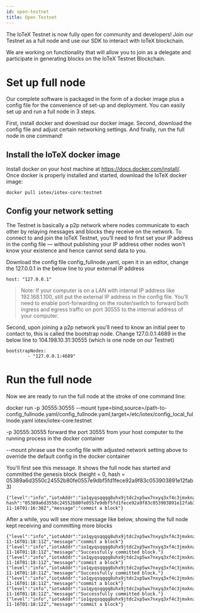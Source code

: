 ```yaml
---
id: open-testnet
title: Open Testnet
---
```


The IoTeX Testnet is now fully open for community and developers! Join our Testnet as a full node and use our SDK to interact with IoTeX blockchain.

We are working on functionality that will allow you to join as a delegate and participate in generating blocks on the IoTeX Testnet Blockchain.

# Set up full node

Our complete software is packaged in the form of a docker image plus a config file for the convenience of set-up and deployment. You can easily set up and run a full node in 3 steps.

First, install docker and download our docker image. Second, download the config file and adjust certain networking settings. And finally, run the full node in one command!

## Install the IoTeX docker image

Install docker on your host machine at https://docs.docker.com/install/. Once docker is properly installed and started, download the IoTeX docker image:

`docker pull iotex/iotex-core:testnet`

## Config your network setting

The Testnet is basically a p2p network where nodes communicate to each other by relaying messages and blocks they receive on the network. To connect to and join the IoTeX Testnet, you’ll need to first set your IP address in the config file — without publishing your IP address other nodes won't know your existence and hence cannot send data to you.

Download the config file config_fullnode.yaml, open it in an editor, change the 127.0.0.1 in the below line to your external IP address

`host: "127.0.0.1"`

> Note: If your computer is on a LAN with internal IP address like 192.168.1.100, still put the external IP address in the config file. You’ll need to enable port-forwarding on the router/switch to forward both ingress and egress traffic on port 30555 to the internal address of your computer.

Second, upon joining a p2p network you’ll need to know an initial peer to contact to, this is called the bootstrap node. Change 127.0.0.1:4689 in the below line to 104.198.10.31:30555 (which is one node on our Testnet)

```
bootstrapNodes:
        - "127.0.0.1:4689"
```

# Run the full node

Now we are ready to run the full node at the stroke of one command line:

docker run -p 30555:30555 --mount type=bind,source=/path-to-config_fullnode.yaml/config_fullnode.yaml,target=/etc/iotex/config_local_fullnode.yaml iotex/iotex-core:testnet

-p 30555:30555 forward the port 30555 from your host computer to the running process in the docker container

--mount phrase use the config file with adjusted network setting above to override the default config in the docker container

You'll first see this message. It shows the full node has started and committed the genesis block (height = 0, hash = 05389a6d3550c24552b80fe0557e9dbf5fd1fece92a9f83c053903891e12fab3)

```
{"level":"info","iotxAddr":"io1qyqsqqqq8uhx9jtdc2xp5wx7nxyq3xf4c3jmxknzj23d2m","networkAddress":"35.230.101.152:30555","nodeType":"full_node","height":0,"
hash":"05389a6d3550c24552b80fe0557e9dbf5fd1fece92a9f83c053903891e12fab3","time":"2018-11-16T01:16:38Z","message":"commit a block"}
```

After a while, you will see more message like below, showing the full node kept receiving and committing more blocks

```
{"level":"info","iotxAddr":"io1qyqsqqqq8uhx9jtdc2xp5wx7nxyq3xf4c3jmxknzj23d2m","networkAddress":"35.230.101.152:30555","nodeType":"full_node","height":1,"hash":"2379d84c7dab2d1b7b0938b899083b3551c1fe0abe4aabca2a81f9e56ce6323c","time":"2018-11-16T01:18:11Z","message":"commit a block"}
{"level":"info","iotxAddr":"io1qyqsqqqq8uhx9jtdc2xp5wx7nxyq3xf4c3jmxknzj23d2m","networkAddress":"35.230.101.152:30555","nodeType":"full_node","recvHeight":1,"confirmedHeight":0,"source":"blockBuffer","syncedHeight":1,"time":"2018-11-16T01:18:11Z","message":"Successfully committed block."}
{"level":"info","iotxAddr":"io1qyqsqqqq8uhx9jtdc2xp5wx7nxyq3xf4c3jmxknzj23d2m","networkAddress":"35.230.101.152:30555","nodeType":"full_node","height":2,"hash":"709dc1dc64ded1c7203a6ff29218af9c525d14ba85e7038930979354f4aa3ea3","time":"2018-11-16T01:18:11Z","message":"commit a block"}
{"level":"info","iotxAddr":"io1qyqsqqqq8uhx9jtdc2xp5wx7nxyq3xf4c3jmxknzj23d2m","networkAddress":"35.230.101.152:30555","nodeType":"full_node","recvHeight":2,"confirmedHeight":1,"source":"blockBuffer","syncedHeight":2,"time":"2018-11-16T01:18:11Z","message":"Successfully committed block."}
{"level":"info","iotxAddr":"io1qyqsqqqq8uhx9jtdc2xp5wx7nxyq3xf4c3jmxknzj23d2m","networkAddress":"35.230.101.152:30555","nodeType":"full_node","height":3,"hash":"fb55c007f30297e454b1633d74dfa7b8003006e29df8c5fe19af767daeabdcb3","time":"2018-11-16T01:18:11Z","message":"commit a block"}
{"level":"info","iotxAddr":"io1qyqsqqqq8uhx9jtdc2xp5wx7nxyq3xf4c3jmxknzj23d2m","networkAddress":"35.230.101.152:30555","nodeType":"full_node","recvHeight":3,"confirmedHeight":2,"source":"blockBuffer","syncedHeight":3,"time":"2018-11-16T01:18:11Z","message":"Successfully committed block."}
{"level":"info","iotxAddr":"io1qyqsqqqq8uhx9jtdc2xp5wx7nxyq3xf4c3jmxknzj23d2m","networkAddress":"35.230.101.152:30555","nodeType":"full_node","height":4,"hash":"ab264081c077ea15a885ce8665151906986a648d57261f374340ea98ec7b7e6b","time":"2018-11-16T01:18:12Z","message":"commit a block"}
```
